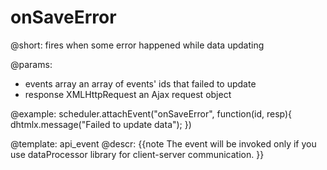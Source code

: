 onSaveError
=============
@short: fires when some error happened while data updating 
	

@params:
- events	array	an array of events' ids that failed to update
- response	XMLHttpRequest	an Ajax request object

@example:
scheduler.attachEvent("onSaveError", function(id, resp){
	dhtmlx.message("Failed to  update data");
})


@template:	api_event
@descr:
{{note
The event will be invoked only if you use dataProcessor library for client-server communication.
}}
